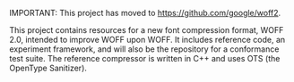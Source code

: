 IMPORTANT: This project has moved to https://github.com/google/woff2.

This project contains resources for a new font compression format, WOFF 2.0, intended to improve WOFF upon WOFF. It includes reference code, an experiment framework, and will also be the repository for a conformance test suite. The reference compressor is written in C++ and uses OTS (the OpenType Sanitizer).